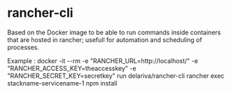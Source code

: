 # rancher-cli

Based on the Docker image to be able to run commands inside containers that are hosted in rancher; usefull for automation and scheduling of processes.

Example : docker -it --rm -e "RANCHER_URL=http://localhost/" -e "RANCHER_ACCESS_KEY=theaccesskey" -e "RANCHER_SECRET_KEY=secretkey"  run delariva/rancher-cli rancher exec stackname-servicename-1 npm install

